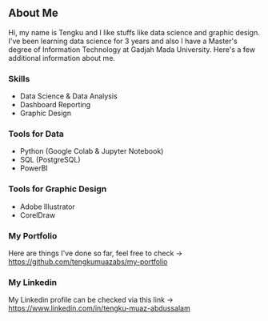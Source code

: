 ## About Me

Hi, my name is Tengku and I like stuffs like data science and graphic design. I've been learning data science for 3 years and also I have a Master's degree of Information Technology at Gadjah Mada University. Here's a few additional information about me.

### Skills
- Data Science & Data Analysis
- Dashboard Reporting
- Graphic Design
 
### Tools for Data
- Python (Google Colab & Jupyter Notebook)
- SQL (PostgreSQL)
- PowerBI

### Tools for Graphic Design
- Adobe Illustrator
- CorelDraw

### My Portfolio
Here are things I've done so far, feel free to check -> https://github.com/tengkumuazabs/my-portfolio

### My Linkedin
My Linkedin profile can be checked via this link -> https://www.linkedin.com/in/tengku-muaz-abdussalam

